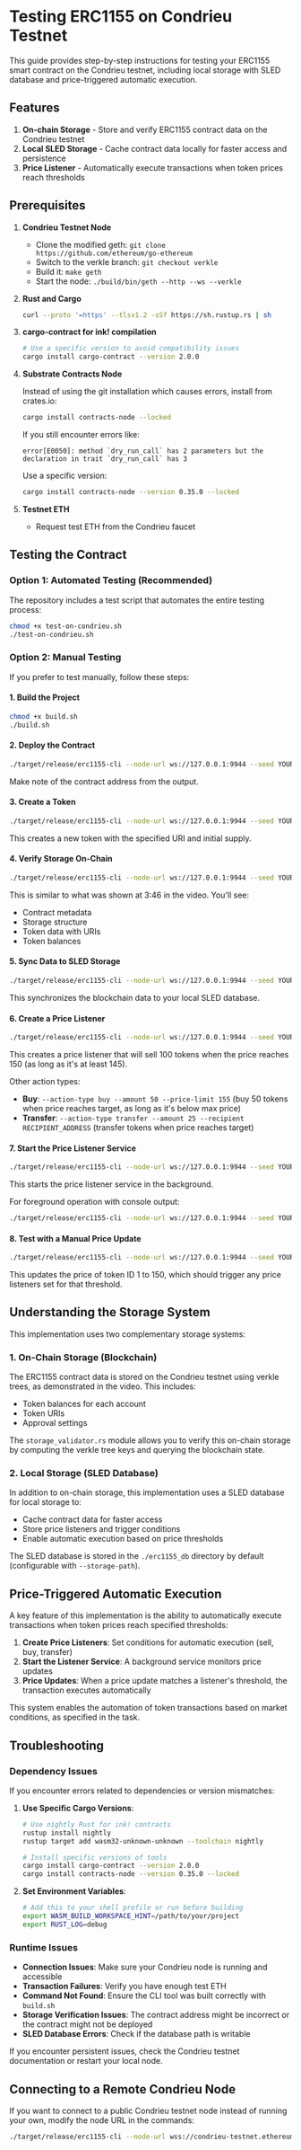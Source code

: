 # Testing ERC1155 on Condrieu Testnet

This guide provides step-by-step instructions for testing your ERC1155 smart contract on the Condrieu testnet, including local storage with SLED database and price-triggered automatic execution.

## Features

1. **On-chain Storage** - Store and verify ERC1155 contract data on the Condrieu testnet
2. **Local SLED Storage** - Cache contract data locally for faster access and persistence
3. **Price Listener** - Automatically execute transactions when token prices reach thresholds

## Prerequisites

1. **Condrieu Testnet Node**
   - Clone the modified geth: `git clone https://github.com/ethereum/go-ethereum`
   - Switch to the verkle branch: `git checkout verkle`
   - Build it: `make geth`
   - Start the node: `./build/bin/geth --http --ws --verkle`

2. **Rust and Cargo**
   ```bash
   curl --proto '=https' --tlsv1.2 -sSf https://sh.rustup.rs | sh
   ```

3. **cargo-contract for ink! compilation**
   ```bash
   # Use a specific version to avoid compatibility issues
   cargo install cargo-contract --version 2.0.0
   ```

4. **Substrate Contracts Node**
   
   Instead of using the git installation which causes errors, install from crates.io:
   ```bash
   cargo install contracts-node --locked
   ```

   If you still encounter errors like:
   ```
   error[E0050]: method `dry_run_call` has 2 parameters but the declaration in trait `dry_run_call` has 3
   ```
   
   Use a specific version:
   ```bash
   cargo install contracts-node --version 0.35.0 --locked
   ```

5. **Testnet ETH**
   - Request test ETH from the Condrieu faucet

## Testing the Contract

### Option 1: Automated Testing (Recommended)

The repository includes a test script that automates the entire testing process:

```bash
chmod +x test-on-condrieu.sh
./test-on-condrieu.sh
```

### Option 2: Manual Testing

If you prefer to test manually, follow these steps:

#### 1. Build the Project

```bash
chmod +x build.sh
./build.sh
```

#### 2. Deploy the Contract

```bash
./target/release/erc1155-cli --node-url ws://127.0.0.1:9944 --seed YOUR_SEED deploy
```

Make note of the contract address from the output.

#### 3. Create a Token

```bash
./target/release/erc1155-cli --node-url ws://127.0.0.1:9944 --seed YOUR_SEED create-token --contract YOUR_CONTRACT_ADDRESS --uri "https://example.com/token/1" --supply 1000
```

This creates a new token with the specified URI and initial supply.

#### 4. Verify Storage On-Chain

```bash
./target/release/erc1155-cli --node-url ws://127.0.0.1:9944 --seed YOUR_SEED verify-storage --contract YOUR_CONTRACT_ADDRESS
```

This is similar to what was shown at 3:46 in the video. You'll see:
- Contract metadata
- Storage structure
- Token data with URIs
- Token balances

#### 5. Sync Data to SLED Storage

```bash
./target/release/erc1155-cli --node-url ws://127.0.0.1:9944 --seed YOUR_SEED sync-storage --contract YOUR_CONTRACT_ADDRESS
```

This synchronizes the blockchain data to your local SLED database.

#### 6. Create a Price Listener

```bash
./target/release/erc1155-cli --node-url ws://127.0.0.1:9944 --seed YOUR_SEED create-price-listener --contract YOUR_CONTRACT_ADDRESS --token-id 1 --target-price 150 --action-type sell --amount 100 --price-limit 145
```

This creates a price listener that will sell 100 tokens when the price reaches 150 (as long as it's at least 145).

Other action types:
- **Buy**: `--action-type buy --amount 50 --price-limit 155` (buy 50 tokens when price reaches target, as long as it's below max price)
- **Transfer**: `--action-type transfer --amount 25 --recipient RECIPIENT_ADDRESS` (transfer tokens when price reaches target)

#### 7. Start the Price Listener Service

```bash
./target/release/erc1155-cli --node-url ws://127.0.0.1:9944 --seed YOUR_SEED start-price-listener
```

This starts the price listener service in the background.

For foreground operation with console output:
```bash
./target/release/erc1155-cli --node-url ws://127.0.0.1:9944 --seed YOUR_SEED start-price-listener --foreground true
```

#### 8. Test with a Manual Price Update

```bash
./target/release/erc1155-cli --node-url ws://127.0.0.1:9944 --seed YOUR_SEED update-price --token-id 1 --price 150
```

This updates the price of token ID 1 to 150, which should trigger any price listeners set for that threshold.

## Understanding the Storage System

This implementation uses two complementary storage systems:

### 1. On-Chain Storage (Blockchain)

The ERC1155 contract data is stored on the Condrieu testnet using verkle trees, as demonstrated in the video. This includes:
- Token balances for each account
- Token URIs
- Approval settings

The `storage_validator.rs` module allows you to verify this on-chain storage by computing the verkle tree keys and querying the blockchain state.

### 2. Local Storage (SLED Database)

In addition to on-chain storage, this implementation uses a SLED database for local storage to:
- Cache contract data for faster access
- Store price listeners and trigger conditions
- Enable automatic execution based on price thresholds

The SLED database is stored in the `./erc1155_db` directory by default (configurable with `--storage-path`).

## Price-Triggered Automatic Execution

A key feature of this implementation is the ability to automatically execute transactions when token prices reach specified thresholds:

1. **Create Price Listeners**: Set conditions for automatic execution (sell, buy, transfer)
2. **Start the Listener Service**: A background service monitors price updates
3. **Price Updates**: When a price update matches a listener's threshold, the transaction executes automatically

This system enables the automation of token transactions based on market conditions, as specified in the task.

## Troubleshooting

### Dependency Issues

If you encounter errors related to dependencies or version mismatches:

1. **Use Specific Cargo Versions**:
   ```bash
   # Use nightly Rust for ink! contracts
   rustup install nightly
   rustup target add wasm32-unknown-unknown --toolchain nightly
   
   # Install specific versions of tools
   cargo install cargo-contract --version 2.0.0
   cargo install contracts-node --version 0.35.0 --locked
   ```

2. **Set Environment Variables**:
   ```bash
   # Add this to your shell profile or run before building
   export WASM_BUILD_WORKSPACE_HINT=/path/to/your/project
   export RUST_LOG=debug
   ```

### Runtime Issues

- **Connection Issues**: Make sure your Condrieu node is running and accessible
- **Transaction Failures**: Verify you have enough test ETH
- **Command Not Found**: Ensure the CLI tool was built correctly with `build.sh`
- **Storage Verification Issues**: The contract address might be incorrect or the contract might not be deployed
- **SLED Database Errors**: Check if the database path is writable

If you encounter persistent issues, check the Condrieu testnet documentation or restart your local node.

## Connecting to a Remote Condrieu Node

If you want to connect to a public Condrieu testnet node instead of running your own, modify the node URL in the commands:

```bash
./target/release/erc1155-cli --node-url wss://condrieu-testnet.ethereum.org --seed YOUR_SEED deploy
```
